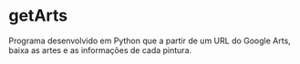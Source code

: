 # getArts
Programa desenvolvido em Python que a partir de um URL do Google Arts, baixa as artes e as informações de cada pintura.
